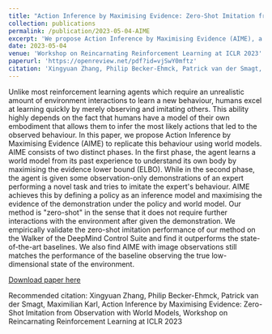 ```yaml
---
title: "Action Inference by Maximising Evidence: Zero-Shot Imitation from Observation with World Models"
collection: publications
permalink: /publication/2023-05-04-AIME
excerpt: 'We propose Action Inference by Maximising Evidence (AIME), a novel algorithm for imitation from observation by transferring learnt world models.'
date: 2023-05-04
venue: 'Workshop on Reincarnating Reinforcement Learning at ICLR 2023'
paperurl: 'https://openreview.net/pdf?id=vjSwY0mftz'
citation: 'Xingyuan Zhang, Philip Becker-Ehmck, Patrick van der Smagt, Maximilian Karl, Action Inference by Maximising Evidence: Zero-Shot Imitation from Observation with World Models, Workshop on Reincarnating Reinforcement Learning at ICLR 2023'
---
```

Unlike most reinforcement learning agents which require an unrealistic amount of environment interactions to learn a new behaviour, humans excel at learning quickly by merely observing and imitating others. This ability highly depends on the fact that humans have a model of their own embodiment that allows them to infer the most likely actions that led to the observed behaviour. In this paper, we propose Action Inference by Maximising Evidence (AIME) to replicate this behaviour using world models. AIME consists of two distinct phases. In the first phase, the agent learns a world model from its past experience to understand its own body by maximising the evidence lower bound (ELBO). While in the second phase, the agent is given some observation-only demonstrations of an expert performing a novel task and tries to imitate the expert's behaviour. AIME achieves this by defining a policy as an inference model and maximising the evidence of the demonstration under the policy and world model. Our method is "zero-shot" in the sense that it does not require further interactions with the environment after given the demonstration. We empirically validate the zero-shot imitation performance of our method on the Walker of the DeepMind Control Suite and find it outperforms the state-of-the-art baselines. We also find AIME with image observations still matches the performance of the baseline observing the true low-dimensional state of the environment.

[Download paper here](https://openreview.net/pdf?id=vjSwY0mftz)

Recommended citation: Xingyuan Zhang, Philip Becker-Ehmck, Patrick van der Smagt, Maximilian Karl, Action Inference by Maximising Evidence: Zero-Shot Imitation from Observation with World Models, Workshop on Reincarnating Reinforcement Learning at ICLR 2023